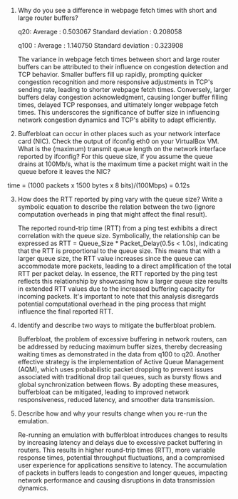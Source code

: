 1. Why do you see a difference in webpage fetch times with short and large router buffers?
    
    q20: Average : 0.503067
    Standard deviation : 0.208058
    
    q100 : Average : 1.140750
    Standard deviation : 0.323908

    The variance in webpage fetch times between short and large router buffers can be attributed to their influence on congestion detection and TCP behavior. Smaller buffers fill up rapidly, prompting quicker congestion recognition and more responsive adjustments in TCP's sending rate, leading to shorter webpage fetch times. Conversely, larger buffers delay congestion acknowledgment, causing longer buffer filling times, delayed TCP responses, and ultimately longer webpage fetch times. This underscores the significance of buffer size in influencing network congestion dynamics and TCP's ability to adapt efficiently.

2. Bufferbloat can occur in other places such as your network interface card (NIC). Check the output of ifconfig eth0 on your VirtualBox VM. What is the (maximum) transmit queue length on the network interface reported by ifconfig? For this queue size, if you assume the queue drains at 100Mb/s, what is the maximum time a packet might wait in the queue before it leaves the NIC?

  time = (1000 packets x 1500 bytes x 8 bits)/(100Mbps) = 0.12s

3. How does the RTT reported by ping vary with the queue size? Write a symbolic equation to describe the relation between the two (ignore computation overheads in ping that might affect the final result).

    The reported round-trip time (RTT) from a ping test exhibits a direct correlation with the queue size. Symbolically, the relationship can be expressed as RTT = Queue_Size * Packet_Delay(0.5s < 1.0s), indicating that the RTT is proportional to the queue size. This means that with a larger queue size, the RTT value increases since the queue can accommodate more packets, leading to a direct amplification of the total RTT per packet delay. In essence, the RTT reported by the ping test reflects this relationship by showcasing how a larger queue size results in extended RTT values due to the increased buffering capacity for incoming packets. It's important to note that this analysis disregards potential computational overhead in the ping process that might influence the final reported RTT.

4. Identify and describe two ways to mitigate the bufferbloat problem.

    Bufferbloat, the problem of excessive buffering in network routers, can be addressed by reducing maximum buffer sizes, thereby decreasing waiting times as demonstrated in the data from q100 to q20. Another effective strategy is the implementation of Active Queue Management (AQM), which uses probabilistic packet dropping to prevent issues associated with traditional drop tail queues, such as bursty flows and global synchronization between flows. By adopting these measures, bufferbloat can be mitigated, leading to improved network responsiveness, reduced latency, and smoother data transmission.

5. Describe how and why your results change when you re-run the emulation.

    Re-running an emulation with bufferbloat introduces changes to results by increasing latency and delays due to excessive packet buffering in routers. This results in higher round-trip times (RTT), more variable response times, potential throughput fluctuations, and a compromised user experience for applications sensitive to latency. The accumulation of packets in buffers leads to congestion and longer queues, impacting network performance and causing disruptions in data transmission dynamics.
